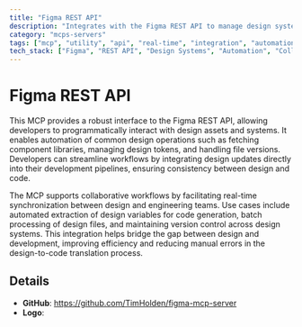 ```yaml
---
title: "Figma REST API"
description: "Integrates with the Figma REST API to manage design system elements, enabling variable handling, file operations, and collaborative workflows."
category: "mcps-servers"
tags: ["mcp", "utility", "api", "real-time", "integration", "automation"]
tech_stack: ["Figma", "REST API", "Design Systems", "Automation", "Collaboration Tools"]
---
```


# Figma REST API

This MCP provides a robust interface to the Figma REST API, allowing developers to programmatically interact with design assets and systems. It enables automation of common design operations such as fetching component libraries, managing design tokens, and handling file versions. Developers can streamline workflows by integrating design updates directly into their development pipelines, ensuring consistency between design and code.

The MCP supports collaborative workflows by facilitating real-time synchronization between design and engineering teams. Use cases include automated extraction of design variables for code generation, batch processing of design files, and maintaining version control across design systems. This integration helps bridge the gap between design and development, improving efficiency and reducing manual errors in the design-to-code translation process.

## Details

- **GitHub**: https://github.com/TimHolden/figma-mcp-server
- **Logo**: 
